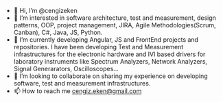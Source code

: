 - 👋 Hi, I’m @cengizeken
- 👀 I’m interested in software architecture, test and measurement, design patterns, OOP, project management, JIRA, Agile Methodologies(Scrum, Canban), C#, Java, JS, Python.
- 🌱 I’m currently developing Angular, JS and FrontEnd projects and repositories. I have been developing Test and Measurement infrastructures for the electronic hardware and IVI based drivers for laboratory instruments like Spectrum Analyzers, Network Analyzers, Signal Generarators, Oscilloscopes...
- 💞️ I’m looking to collaborate on sharing my experience on developing software, test and measurement infrastructures.
- 📫 How to reach me cengiz.eken@gmail.com

<!---
cengizeken/cengizeken is a ✨ special ✨ repository because its `README.md` (this file) appears on your GitHub profile.
You can click the Preview link to take a look at your changes.
--->
